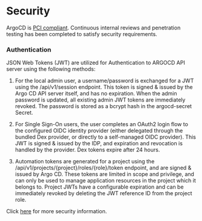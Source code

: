 # Security

ArgoCD is [PCI compliant](https://www.pcisecuritystandards.org/).  Continuous internal reviews and penetration testing has been completed to satisfy security requirements.

### Authentication

JSON Web Tokens (JWT) are utilized for Authentication to ARGOCD API server using the following methods:

1. For the local admin user, a username/password is exchanged for a JWT using the /api/v1/session endpoint. This token is signed & issued by the Argo CD API server itself, and has no expiration. When the admin password is updated, all existing admin JWT tokens are immediately revoked. The password is stored as a bcrypt hash in the argocd-secret Secret.

2. For Single Sign-On users, the user completes an OAuth2 login flow to the configured OIDC identity provider (either delegated through the bundled Dex provider, or directly to a self-managed OIDC provider). This JWT is signed & issued by the IDP, and expiration and revocation is handled by the provider. Dex tokens expire after 24 hours.

3. Automation tokens are generated for a project using the /api/v1/projects/{project}/roles/{role}/token endpoint, and are signed & issued by Argo CD. These tokens are limited in scope and privilege, and can only be used to manage application resources in the project which it belongs to. Project JWTs have a configurable expiration and can be immediately revoked by deleting the JWT reference ID from the project role.

Click [here](https://argo-cd.readthedocs.io/en/stable/operator-manual/security/) for more security information.
